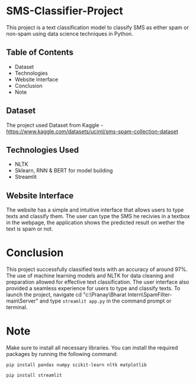 # SMS-Classifier-Project

This project is a text classification model to classify SMS as either spam or non-spam using data science techniques in Python.

## Table of Contents
* Dataset
* Technologies
* Website Interface
* Conclusion
* Note

## Dataset
The project used Dataset from Kaggle - https://www.kaggle.com/datasets/uciml/sms-spam-collection-dataset


## Technologies Used
* NLTK
* Sklearn, RNN & BERT for model building
* Streamlit 

## Website Interface
The website has a simple and intuitive interface that allows users to type texts and classify them. The user can type the SMS he recivies in a textbox in the webpage, the application shows the predicted result on wether the text is spam or not.



# Conclusion
This project successfully classified texts with an accuracy of around 97%. The use of machine learning models and NLTK for data cleaning and preparation allowed for effective text classification. The user interface also provided a seamless experience for users to type and classify texts.
To launch the project, navigate cd "c:\Pranay\Bharat Intern\SpamFilter-main\Server" and type `streamlit app.py` in the command prompt or terminal.

# Note
Make sure to install all necessary libraries.
You can install the required packages by running the following command:
```
pip install pandas numpy scikit-learn nltk matplotlib

pip install streamlit

```

